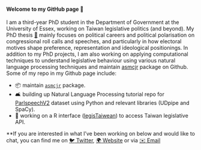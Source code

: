 #### Welcome to my GitHub page 👋

I am a third-year PhD student in the Department of Government at the University of Essex, working on Taiwan legislative politics (and beyond). My PhD thesis [📂]( https://yl17124.github.io/project/) mainly focuses on political careers and political polarisation on congressional roll calls and speeches, and particularly in how electoral motives shape preference, representation and ideological positionings. In addition to my PhD projects, I am also working on applying computational techniques to understand legislative behaviour using various natural language processing techniques and maintain [asmcjr](https://github.com/davidaarmstrong/asmcjr) package on Github. Some of my repo in my Github page include:
 
- :package: maintain [`asmcjr`](https://github.com/uniofessex/asmcjr) package. 
- 🛋 building up Natural Language Processing tutorial repo for [ParlspeechV2]() dataset using Python and relevant libraries (UDpipe and SpaCy).
- :slot_machine: working on a R interface ([legisTaiwean](https://github.com/yl17124/legisTaiwan)) to access Taiwan legislative API. 

**If you are interested in what I’ve been working on below and would like to chat, you can find me on [:bird: Twitter](https://twitter.com/liaoyenchieh), [:earth_africa:  Website](https://yl17124.github.io/) or via [:envelope: Email](yl17124@essex.ac.uk)

</div>
